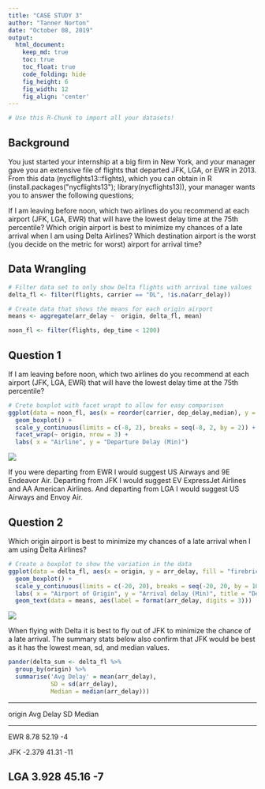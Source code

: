 ```yaml
---
title: "CASE STUDY 3"
author: "Tanner Norton"
date: "October 08, 2019"
output:
  html_document:  
    keep_md: true
    toc: true
    toc_float: true
    code_folding: hide
    fig_height: 6
    fig_width: 12
    fig_align: 'center'
---
```







```r
# Use this R-Chunk to import all your datasets!
```

## Background

You just started your internship at a big firm in New York, and your manager gave you an extensive file of flights that departed JFK, LGA, or EWR in 2013. From this data (nycflights13::flights), which you can obtain in R (install.packages("nycflights13"); library(nycflights13)), your manager wants you to answer the following questions;

If I am leaving before noon, which two airlines do you recommend at each airport (JFK, LGA, EWR) that will have the lowest delay time at the 75th percentile?
Which origin airport is best to minimize my chances of a late arrival when I am using Delta Airlines?
Which destination airport is the worst (you decide on the metric for worst) airport for arrival time?


## Data Wrangling


```r
# Filter data set to only show Delta flights with arrival time values
delta_fl <- filter(flights, carrier == "DL", !is.na(arr_delay))

# Create data that shows the means for each origin airport
means <- aggregate(arr_delay ~  origin, delta_fl, mean)

noon_fl <- filter(flights, dep_time < 1200) 
```

## Question 1
If I am leaving before noon, which two airlines do you recommend at each airport (JFK, LGA, EWR) that will have the lowest delay time at the 75th percentile?


```r
# Crete boxplot with facet wrapt to allow for easy comparison
ggplot(data = noon_fl, aes(x = reorder(carrier, dep_delay,median), y = dep_delay)) +
  geom_boxplot() + 
  scale_y_continuous(limits = c(-8, 2), breaks = seq(-8, 2, by = 2)) +
  facet_wrap(~ origin, nrow = 3) +
  labs( x = "Airline", y = "Departure Delay (Min)")
```

![](Case_Study_03_files/figure-html/unnamed-chunk-2-1.png)<!-- -->

If you were departing from EWR I would suggest US Airways and 9E Endeavor Air. Departing from JFK I would suggest EV ExpressJet Airlines and AA American Airlines. And departing from LGA I would suggest US Airways and Envoy Air. 



## Question 2
Which origin airport is best to minimize my chances of a late arrival when I am using Delta Airlines?


```r
# Create a boxplot to show the variation in the data
ggplot(data = delta_fl, aes(x = origin, y = arr_delay, fill = "firebrick")) +
  geom_boxplot() + 
  scale_y_continuous(limits = c(-20, 20), breaks = seq(-20, 20, by = 10)) +
  labs( x = "Airport of Origin", y = "Arrival delay (Min)", title = "Delta Airlines timeliness") +
  geom_text(data = means, aes(label = format(arr_delay, digits = 3)))
```

![](Case_Study_03_files/figure-html/unnamed-chunk-3-1.png)<!-- -->

When flying with Delta it is best to fly out of JFK to minimize the chance of a late arrival. The summary stats below also confirm that JFK would be best as it has the lowest mean, sd, and median values. 


```r
pander(delta_sum <- delta_fl %>%
  group_by(origin) %>%
  summarise('Avg Delay' = mean(arr_delay),
            SD = sd(arr_delay),
            Median = median(arr_delay)))
```


-------------------------------------
 origin   Avg Delay    SD     Median 
-------- ----------- ------- --------
  EWR       8.78      52.19     -4   

  JFK      -2.379     41.31    -11   

  LGA       3.928     45.16     -7   
-------------------------------------

